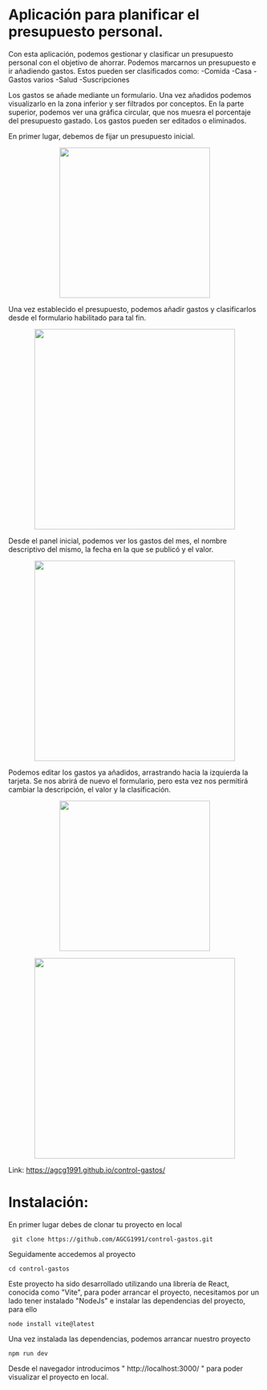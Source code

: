 # Aplicación para planificar el presupuesto personal.
 
 Con esta aplicación, podemos gestionar y clasificar un presupuesto personal con el objetivo de ahorrar. Podemos marcarnos un presupuesto e ir añadiendo gastos. Estos pueden ser clasificados como:
 -Comida
 -Casa
 -Gastos varios
 -Salud
 -Suscripciones
 
 Los gastos se añade mediante un formulario. Una vez añadidos podemos visualizarlo en la zona inferior y ser filtrados por conceptos. En la parte superior, podemos ver una gráfica circular, que nos muesra el porcentaje del presupuesto gastado. Los gastos pueden ser editados o eliminados.
 
 En primer lugar, debemos de fijar un presupuesto inicial.
 
 <p align="center">
    <img height="300em" src="https://raw.githubusercontent.com/AGCG1991/AGCG1991.github.io/master/img/PantallaInicialPresupuesto.PNG" />
    
</p>

Una vez establecido el presupuesto, podemos añadir gastos y clasificarlos desde el formulario habilitado para tal fin.

 <p align="center">
   <img height="400em" src="https://raw.githubusercontent.com/AGCG1991/AGCG1991.github.io/master/img/FormularioA%C3%B1adirGasto.PNG" />

</p>

Desde el panel inicial, podemos ver los gastos del mes, el nombre descriptivo del mismo, la fecha en la que se publicó y el valor.
<p align="center">
   <img height="400em" src="https://raw.githubusercontent.com/AGCG1991/AGCG1991.github.io/master/img/GestorGastos.PNG"    
</p>
 
 Podemos editar los gastos ya añadidos, arrastrando hacia la izquierda la tarjeta. Se nos abrirá de nuevo el formulario, pero esta vez nos permitirá cambiar la descripción, el valor y la clasificación.
 
 <p align="center">
   <img height="300em" src="https://raw.githubusercontent.com/AGCG1991/AGCG1991.github.io/master/img/EditarGastos.PNG"    
</p>
  

  <p align="center">
   <img height="400em" src="https://raw.githubusercontent.com/AGCG1991/AGCG1991.github.io/master/img/FormularioEditarGasto.PNG"    
</p>
 


Link: https://agcg1991.github.io/control-gastos/
   
 # Instalación: 

En primer lugar debes de clonar tu proyecto en local  

` git clone https://github.com/AGCG1991/control-gastos.git`

Seguidamente accedemos al proyecto 

`cd control-gastos`

Este proyecto ha sido desarrollado utilizando una librería de React, conocida como "Vite", para poder arrancar el proyecto, necesitamos por un lado tener instalado "NodeJs" e instalar las dependencias del proyecto, para ello

`node install vite@latest `

Una vez instalada las dependencias, podemos arrancar nuestro proyecto

`npm run dev `

Desde el navegador introducimos " http://localhost:3000/ " para poder visualizar el proyecto en local.



 
 
 
 
